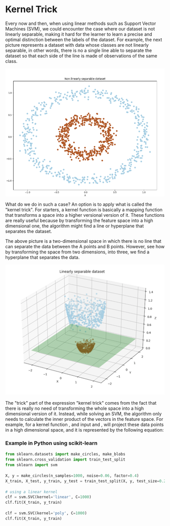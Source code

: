 # Kernel Trick

Every now and then, when using linear methods such as Support Vector Machines \(SVM\), we could encounter the case where our dataset is not linearly separable, making it hard for the learner to learn a precise and optimal distinction between the labels of the dataset. For example, the next picture represents a dataset with data whose classes are not linearly separable, in other words, there is no a single line able to separate the dataset so that each side of the line is made of observations of the same class.

![](../../.gitbook/assets/non_linearly_separable.png)

What do we do in such a case? An option is to apply what is called the "kernel trick". For starters, a kernel function is basically a mapping function that transforms a space into a higher versional version of it. These functions are really useful because by transforming the feature space into a high dimensional one, the algorithm might find a line or hyperplane that separates the dataset.

The above picture is a two-dimensional space in which there is no line that can separate the data between the A points and B points. However, see how by transforming the space from two dimensions, into three, we find a hyperplane that separates the data.

![](../../.gitbook/assets/screen-shot-2018-01-29-at-18.09.52.png)

The "trick" part of the expression "kernel trick" comes from the fact that there is really no need of transforming the whole space into a high dimensional version of it. Instead, while solving an SVM, the algorithm only needs to calculate the inner product of the vectors in the feature space. For example, for a kernel function , and input  and ,  will project these data points in a high dimensional space, and it is represented by the following equation:

### Example in Python using scikit-learn

```python
from sklearn.datasets import make_circles, make_blobs
from sklearn.cross_validation import train_test_split
from sklearn import svm

X, y = make_circles(n_samples=1000, noise=0.06, factor=0.4)
X_train, X_test, y_train, y_test = train_test_split(X, y, test_size=0.25)

# using a linear kernel
clf = svm.SVC(kernel='linear', C=1000)
clf.fit(X_train, y_train)

clf = svm.SVC(kernel='poly', C=1000)
clf.fit(X_train, y_train)
```


